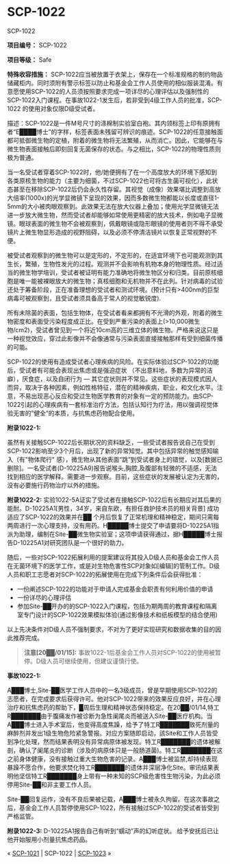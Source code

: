 # SCP-1022
                        




SCP-1022



**项目编号：** SCP-1022

**项目等级：** Safe

**特殊收容措施：** SCP-1022应当被放置于衣架上，保存在一个标准规格的制约物品储藏柜内。同时须附有警示标签以防止和基金会工作人员使用的相似服装混淆。有意愿使用SCP-1022的人员须按照要求完成一项详尽的心理评估以及强制性的SCP-1022入门课程。在事故1022-1发生后，若非受到4级工作人员的批准，SCP-1022 的使用对象仅限D级受试者。

描述：SCP-1022是一件M号尺寸的涤棉制实验室白袍。其内领标签上印有原拥有者“E████博士”的字样，标签表面未残留可辨识的痕迹。SCP-1022的任意接触面都可抵御微生物的定植，附着的微生物将无法繁殖，从而消亡。因此，它能够在与微生物表面接触后即刻回复无菌保存的状态。与之相比，SCP-1022的物理性质则极为普通。

当一名受试者穿着SCP-1022时，他/她便拥有了在一个高度放大的环境下感知到各类原核生物的能力（主要为细菌，不过SCP-1022也可将古生菌可视化），此状态甚至在移除SCP-1022后仍会永久性存留。其视觉（成像）效果堪比调整到高放大倍率(1000x)的光学显微镜下呈现的效果，因而多数微生物都能以长度或直径1-5mm的大小被肉眼观察到。此效果无法在放大仪器上叠加；使用光学显微镜无法进一步放大微生物，然而受试者却能够如常使用更精密的放大技术，例如电子显微镜。眼球表面的微生物不会被观察到，佩戴眼镜或隐形眼镜的使用者则不得不承受镜片上微生物显形造成的视野阻碍，以及必须不停清洁镜片以恢复正常视野的不便。

被受试者观察到的微生物可以是定形的，不定形的，在适宜环境下也可能观测到其生长，繁殖，生物性发光的过程。观测并不会影响有机物本身的物理性质。经过适当的微生物学培训，受试者被证明有能力准确地将微生物区分和归类。目前原核细胞是唯一能被裸眼放大的微生物；真核细胞和无机物并不在此列。针对病毒的试验还处于筹备阶段，正在准备理想的受试者和测试环境。(预计只有>400nm的巨型病毒可被观察到，且受试者须具备高于常人的视觉敏锐度).

所有未除菌的表面，包括生物体，在受试者看来都拥有不光滑的外观，附着的微生物密度和表面受污染程度成正比。在受到严重污染的表面上(>10,000微生物/cm2)，受试者曾见到一个将近10cm高的三维立体的微生物。严格来说这只是一种视觉效应，穿过此影像并不会像通常与污染表面直接接触那样有受到细菌传播的可能。

SCP-1022的使用有造成受试者心理疾病的风险。在实际体验过SCP-1022的功能后，受试者有可能会表现出焦虑或是强迫症状 （不出意料地，多数为异常的洁癖），厌食症，以及自闭行为 — 其它症状则并不常见。这些症状的表现模式因人而异，取决于各种因素，例如性格特征，潜在的精神疾病，职业，和文化水平。注意，不易出现恶心反应和受过生物医学教育的对象有一定的预防能力。由SCP-1022引起的心理疾病有一套标准治疗方法，包括认知行为疗法，用以强调视觉体验无害的“健全”的本质，与抗焦虑药物配合使用。

**附录1022-1:** 

虽然有关接触SCP-1022后长期状况的资料缺乏，一些受试者报告说自己在受到SCP-1022影响至少3个月后，出现了新的异常知觉。其中包括异常的触觉感知输入（有"物体爬行" 感），微生物从其他表面“跳”到受试者身上的错觉，以及[数据已删除]。一名受试者(D-10225A9)报告说喉头,胸腔,及腹部有轻微的不适感，无法找到相应的医学解释。需要进一步观察。目前，这些症状的发展被认定为无害的，没有必要施行药物治疗以外的措施。

**附录1022-2:** 
实验1022-5A证实了受试者在接触SCP-1022后有长期应对其后果的能耐。D-10225A1[男性，34岁，来自东欧，有担任救护技术员的相关背景] 成功适应了SCP-1022的效果并在██ 个月后恢复了正常机理和精神稳定，期间只需每两周进行一次心理支持，没有用药。H█████博士提交了申请要将D-10225A1指派为助理，编制在Site-██微生物实验室；这项申请获得通过，据H█████博士报告D-10225A1对研究团队是一个很好的助力。

随后，一些对SCP-1022拓展利用的提案建议将其投入D级人员和基金会工作人员在无菌环境下的医学工作，或是对生物危害性SCP对象如[编辑]的管制工作。D级人员和职工志愿者对SCP-1022的拓展使用在完成下列条件后会获得批准：

- 一份阐述SCP-1022的功能对于申请人完成基金会职责有何利用价值的申请
- 一份详尽的心理评估
- 参加Site-██开办的的SCP-1022入门课程，包括为期两周的教育课程和隔离室专门设计的SCP-1022效果模拟体验(通过影像技术和纸板模型的结合使用)

以上先决条件对D级人员不强制要求，不对为了更好实现研究和数据收集的目的因此推荐完成。


> **注意[20██/01/15]:**  事故1022-1后基金会工作人员对SCP-1022的使用被暂停。D级人员可继续使用，但建议谨慎行使。
> 

**事故1022-1:** 

A███博士,Site-██医学工作人员中的一名3级成员，曾是早期使用SCP-1022的志愿者，在完成要求后获得许可。他对SCP-1022带来的效果反应良好，并在心理治疗和抗焦虑药的帮助下，█周后生理和精神状态保持稳定。在20██/01/14,特工R███████由于腹痛发作被诊断为急性阑尾炎而被送入Site-██医疗机构。当A███博士进入手术室后，他变得高度焦躁，给予了特工R███████致死剂量的麻醉剂并发出1级生物危险紧急警报。对应方案随即启动，該Site和工作人员皆受到净化处理，然而结果表明没有异常病原体被发现。特工R███████的遗体被解剖，确认了阑尾炎的诊断（涉及的病原体只是一般肠道菌)。特工R███████在这之前身体健康，没有接触过重大生物危害的记录。A███博士被监禁,却持续表现暴躁不愿合作，他要求焚化特工R███████的遗体并深层净化Site。审讯结果表明他坚信特工R███████身上带有一种未知的SCP级危害性生物污染，为此必须停用Site-██和非主要工作人员。

Site-██回复运作，没有不良后果被记载，A███博士被永久拘留。在这次事故之后，基金会工作人员暂停使用SCP-1022，所有接触过SCP-1022的受试者皆受到严格监管。

**附录1022-3:**  D-10225A1报告自己有听到“蠕动”声的幻听症状。 给予安抚后已让他开始服用小剂量抗焦虑药品。



« [SCP-1021](/scp-1021) | SCP-1022 | [SCP-1023](/scp-1023) »





                    